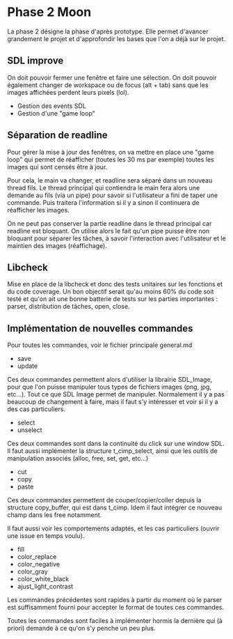 # Phase 2 Moon

La phase 2 désigne la phase d'après prototype. Elle permet d'avancer grandement le projet et d'approfondir les bases que l'on a déjà sur le projet.

## SDL improve

On doit pouvoir fermer une fenêtre et faire une sélection. On doit pouvoir également changer de workspace ou de focus (alt + tab) sans que les images affichées perdent leurs pixels (lol).

- Gestion des events SDL
- Gestion d'une "game loop"

## Séparation de readline

Pour gérer la mise à jour des fenêtres, on va mettre en place une "game loop" qui permet de réafficher (toutes les 30 ms par exemple) toutes les images qui sont censés être à jour.

Pour cela, le main va changer, et readline sera séparé dans un nouveau thread fils. Le thread principal qui contiendra le main fera alors une demande au fils (via un pipe) pour savoir si l'utilisateur a fini de taper une commande. Puis traitera l'information si il y a sinon il continuera de réafficher les images.

On ne peut pas conserver la partie readline dans le thread principal car readline est bloquant. On utilise alors le fait qu'un pipe puisse être non bloquant pour séparer les tâches, à savoir l'interaction avec l'utilisateur et le maintien des images (réaffichage).

## Libcheck

Mise en place de la libcheck et donc des tests unitaires sur les fonctions et du code coverage. Un bon objectif serait qu'au moins 60% du code soit testé et qu'on ait une bonne batterie de tests sur les parties importantes : parser, distribution de tâches, open, close.

## Implémentation de nouvelles commandes

Pour toutes les commandes, voir le fichier principale general.md

- save
- update

Ces deux commandes permettent alors d'utiliser la librairie SDL_Image, pour que l'on puisse manipuler tous types de fichiers images (png, jpg, etc...). Tout ce que SDL Image permet de manipuler. Normalement il y a pas beaucoup de changement à faire, mais il faut s'y intéresser et voir si il y a des cas particuliers.

- select
- unselect

Ces deux commandes sont dans la continuité du click sur une window SDL. Il faut aussi implémenter la structure t_cimp_select, ainsi que les outils de manipulation associés (alloc, free, set, get, etc...)

- cut
- copy
- paste

Ces deux commandes permettent de couper/copier/coller depuis la structure copy_buffer, qui est dans t_cimp. Idem il faut intégrer ce nouveau champ dans les free notamment.

Il faut aussi voir les comportements adaptés, et les cas particuliers (ouvrir une issue en temps voulu).

- fill
- color_replace
- color_negative
- color_gray
- color_white_black
- ajust_light_contrast

Les commandes précédentes sont rapides à partir du moment où le parser est suffisamment fourni pour accepter le format de toutes ces commandes.

Toutes les commandes sont faciles à implémenter hormis la dernière qui (à priori) demande à ce qu'on s'y penche un peu plus.